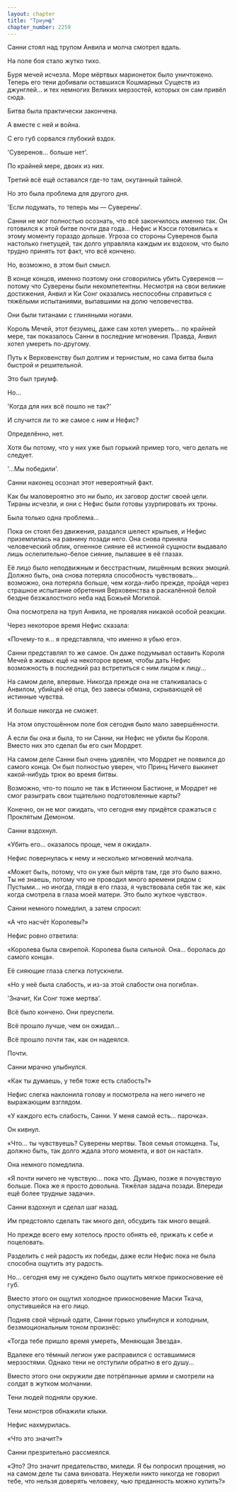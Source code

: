 ```yaml
---
layout: chapter
title: "Триумф"
chapter_number: 2259
---
```




Санни стоял над трупом Анвила и молча смотрел вдаль.

На поле боя стало жутко тихо.

Буря мечей исчезла. Море мёртвых марионеток было уничтожено. Теперь его тени добивали оставшихся Кошмарных Существ из джунглей... и тех немногих Великих мерзостей, которых он сам привёл сюда.

Битва была практически закончена.

А вместе с ней и война.

С его губ сорвался глубокий вздох.

'Суверенов... больше нет'.

По крайней мере, двоих из них.

Третий всё ещё оставался где-то там, окутанный тайной.

Но это была проблема для другого дня.

'Если подумать, то теперь мы — Суверены'.

Санни не мог полностью осознать, что всё закончилось именно так. Он готовился к этой битве почти два года... Нефис и Кэсси готовились к этому моменту гораздо дольше. Угроза со стороны Суверенов была настолько гнетущей, так долго управляла каждым их вздохом, что было трудно принять тот факт, что всё кончено.

Но, возможно, в этом был смысл.

В конце концов, именно поэтому они сговорились убить Суверенов — потому что Суверены были некомпетентны. Несмотря на свои великие достижения, Анвил и Ки Сонг оказались неспособны справиться с тяжёлыми испытаниями, выпавшими на долю человечества.

Они были титанами с глиняными ногами.

Король Мечей, этот безумец, даже сам хотел умереть... по крайней мере, так показалось Санни в последние мгновения. Правда, Анвил хотел умереть по-другому.

Путь к Верховенству был долгим и тернистым, но сама битва была быстрой и решительной.

Это был триумф.

Но...

'Когда для них всё пошло не так?'

И случится ли то же самое с ним и Нефис?

Определённо, нет.

Хотя бы потому, что у них уже был горький пример того, чего делать не следует.

'...Мы победили'.

Санни наконец осознал этот невероятный факт.

Как бы маловероятно это ни было, их заговор достиг своей цели. Тираны исчезли, и они с Нефис были готовы узурпировать их троны.

Была только одна проблема...

Пока он стоял без движения, раздался шелест крыльев, и Нефис приземлилась на равнину позади него. Она снова приняла человеческий облик, огненное сияние её истинной сущности выдавало лишь ослепительно-белое сияние, пылавшее в её глазах.

Её лицо было неподвижным и бесстрастным, лишённым всяких эмоций. Должно быть, она снова потеряла способность чувствовать... возможно, она потеряла больше, чем когда-либо прежде, пройдя через страшное испытание обретения Верховенства в раскалённой белой бездне безжалостного неба над Божьей Могилой.

Она посмотрела на труп Анвила, не проявляя никакой особой реакции.

Через некоторое время Нефис сказала:

«Почему-то я... я представляла, что именно я убью его».

Санни представлял то же самое. Он даже подумывал оставить Короля Мечей в живых ещё на некоторое время, чтобы дать Нефис возможность в последний раз встретиться с ним лицом к лицу...

На самом деле, впервые. Никогда прежде она не сталкивалась с Анвилом, убийцей её отца, без завесы обмана, скрывающей её истинные чувства.

И больше никогда не сможет.

На этом опустошённом поле боя сегодня было мало завершённости.

А если бы она и была, то ни Санни, ни Нефис не убили бы Короля. Вместо них это сделал бы его сын Мордрет.

На самом деле Санни был очень удивлён, что Мордрет не появился до самого конца. Он был полностью уверен, что Принц Ничего выкинет какой-нибудь трюк во время битвы.

Возможно, что-то пошло не так в Истинном Бастионе, и Мордрет не смог разыграть свои тщательно подготовленные карты?

Конечно, он не мог ожидать, что сегодня ему придётся сражаться с Проклятым Демоном.

Санни вздохнул.

«Убить его... оказалось проще, чем я ожидал».

Нефис повернулась к нему и несколько мгновений молчала.

«Может быть, потому, что он уже был мёртв там, где это было важно. Ты не знаешь, потому что не проводил много времени рядом с Пустыми... но иногда, глядя в его глаза, я чувствовала себя так же, как когда смотрела в глаза моей матери. Это было жуткое чувство».

Санни немного помедлил, а затем спросил:

«А что насчёт Королевы?»

Нефис ровно ответила:

«Королева была свирепой. Королева была сильной. Она... боролась до самого конца».

Её сияющие глаза слегка потускнели.

«Но у неё была слабость, и из-за этой слабости она погибла».

'Значит, Ки Сонг тоже мертва'.

Всё было кончено. Они преуспели.

Всё прошло лучше, чем он ожидал...

Всё прошло почти так, как он надеялся.

Почти.

Санни мрачно улыбнулся.

«Как ты думаешь, у тебя тоже есть слабость?»

Нефис слегка наклонила голову и посмотрела на него ничего не выражающим взглядом.

«У каждого есть слабость, Санни. У меня самой есть... парочка».

Он кивнул.

«Что... ты чувствуешь? Суверены мертвы. Твоя семья отомщена. Ты, должно быть, так долго ждала этого момента, и вот он настал».

Она немного помедлила.

«Я почти ничего не чувствую... пока что. Думаю, позже я почувствую больше. Пока же я просто довольна. Тяжёлая задача позади. Впереди ещё более трудные задачи».

Санни вздохнул и сделал шаг назад.

Им предстояло сделать так много дел, обсудить так много вещей.

Но прежде всего ему хотелось просто обнять её, прижать к себе и поцеловать.

Разделить с ней радость их победы, даже если Нефис пока не была способна ощутить эту радость.

Но... сегодня ему не суждено было ощутить мягкое прикосновение её губ.

Вместо этого он ощутил холодное прикосновение Маски Ткача, опустившейся на его лицо.

Подняв свой чёрный одати, Санни горько улыбнулся и холодным, безэмоциональным тоном произнёс:

«Тогда тебе пришло время умереть, Меняющая Звезда».

Вдалеке его тёмный легион уже расправился с оставшимися мерзостями. Однако тени не отступили обратно в его душу...

Вместо этого они окружили две потрёпанные армии и смотрели на солдат в жутком молчании.

Тени людей подняли оружие.

Тени монстров обнажили клыки.

Нефис нахмурилась.

«Что это значит?»

Санни презрительно рассмеялся.

«Это? Это значит предательство, миледи. Я бы попросил прощения, но на самом деле ты сама виновата. Неужели никто никогда не говорил тебе, что нельзя доверять человеку, чью преданность можно купить?»

